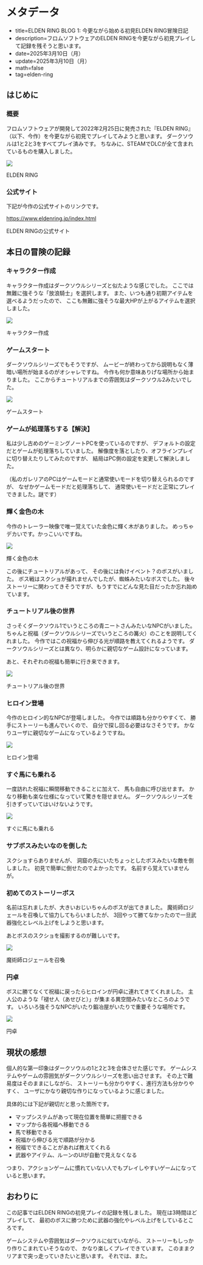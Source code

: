 # メタデータ
- title=ELDEN RING BLOG 1: 今更ながら始める初見ELDEN RING冒険日記
- description=フロムソフトウェアのELDEN RINGを今更ながら初見プレイして記録を残そうと思います。
- date=2025年3月10日（月）
- update=2025年3月10日（月）
- math=false
- tag=elden-ring

## はじめに

### 概要

フロムソフトウェアが開発して2022年2月25日に発売された『ELDEN RING』（以下、今作）を今更ながら初見でプレイしてみようと思います。
ダークソウルは1と2と3をすべてプレイ済みです。
ちなみに、STEAMでDLCが全て含まれているものを購入しました。

![](../../images/2025/20250310_01.jpg)

ELDEN RING

### 公式サイト

下記が今作の公式サイトのリンクです。

https://www.eldenring.jp/index.html

ELDEN RINGの公式サイト

## 本日の冒険の記録

### キャラクター作成

キャラクター作成はダークソウルシリーズと似たような感じでした。
ここでは無難に強そうな「放浪騎士」を選択します。
また、いつも通り初期アイテムを選べるようだったので、
ここも無難に強そうな最大HPが上がるアイテムを選択しました。

![](../../images/2025/20250310_02.jpg)

キャラクター作成

### ゲームスタート

ダークソウルシリーズでもそうですが、
ムービーが終わってから説明もなく薄暗い場所が始まるのがオシャレですね。
今作も何か意味ありげな場所から始まりました。
ここからチュートリアルまでの雰囲気はダークソウル2みたいでした。

![](../../images/2025/20250310_03.jpg)

ゲームスタート

### ゲームが処理落ちする【解決】

私は少し古めのゲーミングノートPCを使っているのですが、
デフォルトの設定だとゲームが処理落ちしていました。
解像度を落としたり、オフラインプレイに切り替えたりしてみたのですが、
結局はPC側の設定を変更して解決しました。

（私のガレリアのPCはゲームモードと通常使いモードを切り替えられるのですが、
なぜかゲームモードだと処理落ちして、
通常使いモードだと正常にプレイできました。謎です）

### 輝く金色の木

今作のトレーラー映像で唯一覚えていた金色に輝く木がありました。
めっちゃデカいです。かっこいいですね。

![](../../images/2025/20250310_04.jpg)

輝く金色の木

この後にチュートリアルがあって、
その後には負けイベント？のボスがいました。
ボス戦はスクショが撮れませんでしたが、蜘蛛みたいなボスでした。
後々ストーリーに関わってきそうですが、もうすでにどんな見た目だったか忘れ始めています。

### チュートリアル後の世界

さっそくダークソウル1でいうところの青ニートさんみたいなNPCがいました。
ちゃんと祝福（ダークソウルシリーズでいうところの篝火）のことを説明してくれました。
今作ではこの祝福から伸びる光が順路を教えてくれるようです。
ダークソウルシリーズとは異なり、明らかに親切なゲーム設計になっています。

あと、それぞれの祝福も簡単に行き来できます。

![](../../images/2025/20250310_05.jpg)

チュートリアル後の世界

### ヒロイン登場

今作のヒロイン的なNPCが登場しました。
今作では順路も分かりやすくて、
勝手にストーリーも進んでいくので、
自分で探し回る必要はなさそうです。
かなりユーザに親切なゲームになっているようですね。

![](../../images/2025/20250310_06.jpg)

ヒロイン登場

### すぐ馬にも乗れる

一度訪れた祝福に瞬間移動できることに加えて、
馬も自由に呼び出せます。
かなり移動も楽な仕様になっていて驚きを隠せません。
ダークソウルシリーズを引きずっていてはいけないようです。

![](../../images/2025/20250310_07.jpg)

すぐに馬にも乗れる

### サブボスみたいなのを倒した

スクショすらありませんが、
洞窟の先にいたちょっとしたボスみたいな敵を倒しました。
初見で簡単に倒せたのでよかったです。
名前すら覚えていませんが。

### 初めてのストーリーボス

名前は忘れましたが、大きいおじいちゃんのボスが出てきました。
魔術師ロジェールを召喚して協力してもらいましたが、
3回やって勝てなかったので一旦武器強化とレベル上げをしようと思います。

あとボスのスクショを撮影するのが難しいです。

![](../../images/2025/20250310_08.jpg)

魔術師ロジェールを召喚

### 円卓

ボスに勝てなくて祝福に戻ったらヒロインが円卓に連れてきてくれました。
主人公のような「褪せ人（あせびと）」が集まる異空間みたいなところのようです。
いろいろ強そうなNPCがいたり鍛冶屋がいたりで重要そうな場所です。

![](../../images/2025/20250310_09.jpg)

円卓

## 現状の感想

個人的な第一印象はダークソウルの1と2と3を合体させた感じです。
ゲームシステムやゲームの雰囲気がダークソウルシリーズを思い出させます。
その上で難易度はそのままにしながら、
ストーリーも分かりやすく、進行方法も分かりやすく、
ユーザにかなり親切な作りになっているように感じました。

具体的には下記が親切だと思った箇所です。

- マップシステムがあって現在位置を簡単に把握できる
- マップから各祝福へ移動できる
- 馬で移動できる
- 祝福から伸びる光で順路が分かる
- 祝福でできることがあれば教えてくれる
- 武器やアイテム、ルーンのUIが自動で見えなくなる

つまり、アクションゲームに慣れていない人でもプレイしやすいゲームになっていると思います。

## おわりに

この記事ではELDEN RINGの初見プレイの記録を残しました。
現在は3時間ほどプレイして、
最初のボスに勝つために武器の強化やレベル上げをしているところです。

ゲームシステムや雰囲気はダークソウルに似ていながら、
ストーリーもしっかり作りこまれていそうなので、
かなり楽しくプレイできています。
このままクリアまで突っ走っていきたいと思います。
それでは、また。